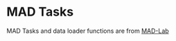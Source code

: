 # MAD Tasks 

MAD Tasks and data loader functions are from [MAD-Lab](https://github.com/athms/mad-lab) 